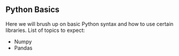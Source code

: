## Python Basics
Here we will brush up on basic Python syntax and how to use certain libraries. List of topics to expect:
* Numpy
* Pandas
